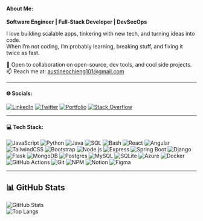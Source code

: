 #### About Me:

**Software Engineer | Full-Stack Developer | DevSecOps**

I love building scalable apps, tinkering with new tech, and turning ideas into code.  
When I’m not coding, I’m probably learning, breaking stuff, and fixing it twice as fast.  

💬 Open to collaboration on open-source, dev tools, and cool side projects.  
📫 Reach me at: austineochieng101@gmail.com  

---

#### 🌐 Socials: 
[![LinkedIn](https://img.shields.io/badge/LinkedIn-%230077B5.svg?logo=linkedin&logoColor=white)](https://www.linkedin.com/in/austine-ochieng-073a99270/) [![Twitter](https://img.shields.io/badge/X-%23000000.svg?logo=x&logoColor=white)](https://x.com/Austine77_) [![Portfolio](https://img.shields.io/badge/Portfolio-%2312100E.svg?logo=githubpages&logoColor=white)](https://austine-ochieng.vercel.app) [![Stack Overflow](https://img.shields.io/badge/-Stackoverflow-FE7A16?logo=stack-overflow&logoColor=white)](https://stackoverflow.com/users/YOUR_ID)  

---

#### 💻 Tech Stack: 
 
![JavaScript](https://img.shields.io/badge/JavaScript-F7DF1E?style=flat&logo=javascript&logoColor=black) ![Python](https://img.shields.io/badge/Python-3776AB?style=flat&logo=python&logoColor=white) ![Java](https://img.shields.io/badge/Java-007396?style=flat&logo=java&logoColor=white) ![SQL](https://img.shields.io/badge/SQL-003B57?style=flat&logo=postgresql&logoColor=white) ![Bash](https://img.shields.io/badge/Bash-4EAA25?style=flat&logo=gnubash&logoColor=white) ![React](https://img.shields.io/badge/React-20232A?style=flat&logo=react&logoColor=61DAFB) ![Angular](https://img.shields.io/badge/Angular-DD0031?style=flat&logo=angular&logoColor=white) ![TailwindCSS](https://img.shields.io/badge/TailwindCSS-06B6D4?style=flat&logo=tailwindcss&logoColor=white) ![Bootstrap](https://img.shields.io/badge/Bootstrap-563D7C?style=flat&logo=bootstrap&logoColor=white) ![Node.js](https://img.shields.io/badge/Node.js-339933?style=flat&logo=nodedotjs&logoColor=white) ![Express](https://img.shields.io/badge/Express-000000?style=flat&logo=express&logoColor=white) ![Spring Boot](https://img.shields.io/badge/Spring%20Boot-6DB33F?style=flat&logo=springboot&logoColor=white) ![Django](https://img.shields.io/badge/Django-092E20?style=flat&logo=django&logoColor=white) ![Flask](https://img.shields.io/badge/Flask-000000?style=flat&logo=flask&logoColor=white) ![MongoDB](https://img.shields.io/badge/MongoDB-47A248?style=flat&logo=mongodb&logoColor=white) ![Postgres](https://img.shields.io/badge/Postgres-4169E1?style=flat&logo=postgresql&logoColor=white) ![MySQL](https://img.shields.io/badge/MySQL-4479A1?style=flat&logo=mysql&logoColor=white) ![SQLite](https://img.shields.io/badge/SQLite-003B57?style=flat&logo=sqlite&logoColor=white) ![Azure](https://img.shields.io/badge/Azure-0078D4?style=flat&logo=microsoftazure&logoColor=white) ![Docker](https://img.shields.io/badge/Docker-2496ED?style=flat&logo=docker&logoColor=white) ![GitHub Actions](https://img.shields.io/badge/GitHub%20Actions-2088FF?style=flat&logo=githubactions&logoColor=white) ![Git](https://img.shields.io/badge/Git-F05032?style=flat&logo=git&logoColor=white) ![NPM](https://img.shields.io/badge/NPM-CB3837?style=flat&logo=npm&logoColor=white) ![Notion](https://img.shields.io/badge/Notion-000000?style=flat&logo=notion&logoColor=white) ![Figma](https://img.shields.io/badge/Figma-F24E1E?style=flat&logo=figma&logoColor=white)  

---

## 📊 GitHub Stats  

![GitHub Stats](https://github-readme-stats.vercel.app/api?username=Austine-john&show_icons=true&theme=tokyonight)  
![Top Langs](https://github-readme-stats.vercel.app/api/top-langs/?username=Austine-john&layout=compact&theme=tokyonight)  

